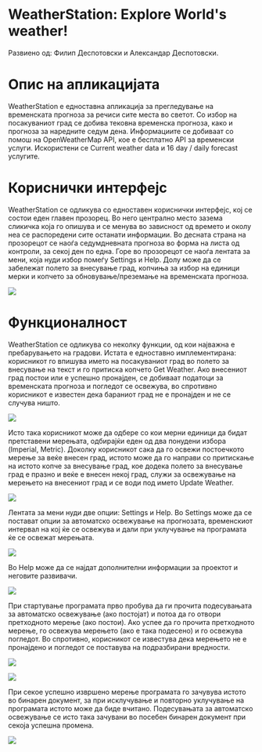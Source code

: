 # WeatherStation: Explore World's weather!
Развиено од: Филип Деспотовски и Александар Деспотовски.
# Опис на апликацијата
WeatherStation е едноставна апликација за прегледување на временската прогноза за речиси сите места во светот. Со избор на посакуваниот град се добива тековна временска прогноза, како и прогноза за наредните седум дена. Информациите се добиваат со помош на OpenWeatherMap API, кое е бесплатно API за временски услуги. Искористени се Current weather data и 16 day / daily forecast услугите.
# Кориснички интерфејс
WeatherStation се одликува со едноставен кориснички интерфејс, кој се состои еден главен прозорец. Во него централно место зазема сликичка која го опишува и се менува во зависност од времето и околу неа се распоредени сите останати информации. Во десната страна на прозорецот се наоѓа седумдневната прогноза во форма на листа од контроли, за секој ден по една. Горе во прозорецот се наоѓа лентата за мени, која нуди избор помеѓу Settings и Help. Долу може да се забележат полето за внесување град, копчиња за избор на единици мерки и копчето за обновување/преземање на временската прогноза.  
  
![](https://photos-2.dropbox.com/t/2/AAA0gmQLf8rjvIIQKn8nIXZSALVl8gliDfdnUkNYqe2EiA/12/25587124/png/32x32/1/_/1/2/weatherStation2.PNG/EKv9oRMY8QEgAigC/E-geDmNpGe5kqMToALxTlxMHNSOD1jLEaWKcd9H-L6w?size=1280x960&size_mode=3)  
# Функционалност
WeatherStation се одликува со неколку функции, од кои најважна е пребарувањето на градови. Истата е едноставно имплементирана: корисникот го впишува името на посакуваниот град во полето за внесување на текст и го притиска копчето Get Weather. Ако внесениот град постои или е успешно пронајден, се добиваат податоци за временската прогноза и погледот се освежува, во спротивно корисникот е известен дека бараниот град не е пронајден и не се случува ништо. 
  
![](https://photos-1.dropbox.com/t/2/AADmoj55-HgL2HYSBhQElN3ZW9tgH1owQrk_VvRYyt897g/12/25587124/png/32x32/1/_/1/2/weatherStation6.PNG/EKv9oRMY8QEgAigC/tuGcZapT_9xBaaivE7P4EC_SkArlRzU_apmyMTb4K_E?size=1280x960&size_mode=3)
  
Исто така корисникот може да одбере со кои мерни единици да бидат претставени мерењата, одбирајќи еден од два понудени избора (Imperial, Metric).
Доколку корисникот сака да го освежи постоечкото мерење за веќе внесен град, истото може да го направи со притискање на истото копче за внесување град, кое додека полето за внесување град е празно и веќе е внесен некој град, служи за освежување на мерењето на внесениот град и се води под името Update Weather.
  
![](https://photos-6.dropbox.com/t/2/AADLcPr3jtI215RXPjQ95siu2IbER9xQ17fE-igYFPhkmA/12/25587124/png/32x32/1/_/1/2/weatherStation3.PNG/EKv9oRMY8QEgAigC/foMrGhPD4Uhks3Pcgrsdur-GcFnS1plAGyebISU8Ty4?size=1280x960&size_mode=3)
  
Лентата за мени нуди две опции: Settings и Help. Во Settings може да се постават опции за автоматско освежување на прогнозата, временскиот интервал на кој ќе се освежува и дали при уклучување на програмата ќе се освежат мерењата.
  
![](https://photos-3.dropbox.com/t/2/AACWWRZJK5W23Zsz8l3NlVf7vitfd_q3VY4R0Encdbhnxw/12/25587124/png/32x32/1/_/1/2/weatherStation4.PNG/EKv9oRMY8QEgAigC/VVDCeJhYMlGENqtWXKDT143SAoL5PM_ZRaaoyNV12hQ?size=1280x960&size_mode=3)
  
Во Help може да се најдат дополнителни информации за проектот и неговите развивачи.
  
![](https://photos-5.dropbox.com/t/2/AACfh1-00UBlpS3l-aV0YvAtGRnJ75HegpxyF7zuVtWg1w/12/25587124/png/32x32/1/_/1/2/weatherStation5.PNG/EKv9oRMY8QEgAigC/Z7DXdJmPPkYTCKYmq9B2UNauZdL3-A8vA-XGPw4-eD0?size=1280x960&size_mode=3)
  
При стартување програмата прво пробува да ги прочита подесувањата за автоматско освежување (ако постојат) и потоа да го отвори претходното мерење (ако постои). Ако успее да го прочита претходното мерење, го освежува мерењето (ако е така подесено) и го освежува погледот. Во спротивно, корисникот се известува дека мерењето не е пронајдено и погледот се поставува на подразбирани вредности.
  
![](https://photos-5.dropbox.com/t/2/AACk7BJl88yXthFDzxBn58n4diYFP1wgkM78H4w5lhFxYg/12/25587124/png/32x32/1/_/1/2/errorLoadingData.PNG/EKv9oRMY8QEgAigC/8vAeSJh5FTb5r2VTH-ZJk7Iw-Knf8Wlio9vuEQOuA0o?size=1280x960&size_mode=3)
  
![](https://photos-4.dropbox.com/t/2/AACMhAkLZCadsX2FnPL5QDyOaHVOLisHHnRlLcZTH0K2uA/12/25587124/png/32x32/1/_/1/2/weatherStation1.PNG/EKv9oRMY8QEgAigC/blq_LGhBUbCeU8f7l43exr_04QiFG4JcFBJbmkcJFGc?size=1280x960&size_mode=3)
  
При секое успешно извршено мерење програмата го зачувува истото во бинарен документ, за при исклучување и повторно уклучување на програмата истото може да биде вчитано. Подесувањата за автоматско освежување се исто така зачувани во посебен бинарен документ при секоја успешна промена.
  
![](https://photos-1.dropbox.com/t/2/AAB_6yHjVsM1fcJ9sg-cOmiO-WDq6LTVAuG2SoQzLsAM2w/12/25587124/png/32x32/1/_/1/2/weatherStation7.PNG/EKv9oRMY8QEgAigC/ZeWVvEsMohKAflvzJG4CEIG-YqUHh-vFLE2PBvkizbQ?size=1280x960&size_mode=3)
